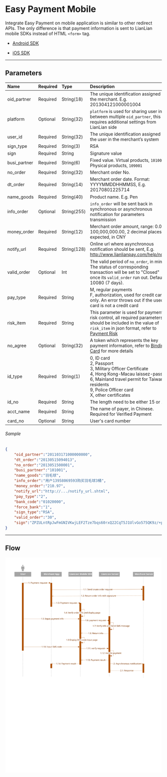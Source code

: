 # Easy Payment Mobile 

Integrate Easy Payment on mobile application is similar to other redirect APIs. The only difference is that payment information is sent to LianLian mobile SDKs instead of HTML ```<form>``` tag.

* [Android SDK](https://github.com/LianLianPay/LianLian-Android-SDK)

* [iOS SDK](https://github.com/LianLianPay/LianLian-iOS-SDK)

***

## Parameters

|Name|Required|Type|Description|
|:---|:---|:---|:---|
|oid_partner|Required|String(18)|The unique identification assigned to the merchant. E.g. 201304121000001004|
|platform|Optional|String(32)| ```platform``` is used for sharing user info between multiple ```oid_partner```, this requires additional settings from LianLian side|
|user_id|Required|String(32)|The unique identification assigned to the user in the merchant’s system|
|sign_type|Required|String(3)|RSA |
|sign|Required|String|Signature value|
|busi_partner|Required|String(6)|Fixed value. Virtual products, ```101001```; Physical products, ```109001```|
|no_order|Required|String(32)|Merchant order No.|
|dt_order|Required|String(14)|Merchant order date. Format: YYYYMMDDHHMMSS, E.g. 20170801225714|
|name_goods|Required|String(40)|Product name. E.g. Pen|
|info_order|Optional|String(255)|```info_order``` will be sent back in synchronous or asynchronous notification for parameters transmission|
|money_order|Required|String(12)|Merchant order amount, range: 0.01 ~ 100,000,000.00, 2 decimal places are expected, in CNY|
|notify_url|Required|String(128)|Online url where asynchronous notification should be sent, E.g. http://www.lianlianpay.com/help/notify|
|valid_order|Optional|Int|The valid period of ```no_order```, in minute. The status of corresponding transaction will be set to "Closed" once its ```valid_order``` run out. Default: 10080 (7 days). |
|pay_type|Required|String| M, regular payments <br> F, authorization, used for credit card only. An error throws out if the used card is not a credit card|
|risk_item|Required|String| This parameter is used for payment risk control, all required parameters should be included in the value of ```risk_item``` in json format, refer to [Payment Risk](payment_risk_item.md)| 
|no_agree|Optional|String(32)| A token which represents the key payment information, refer to [Binding Card](easypay.md) for more details|
|id_type|Required|String(1)| 0, ID card <br> 2, Passport <br> 3, Military Officer Certificate <br> 4, Hong Kong-Macau laissez-passer <br> 6, Mainland travel permit for Taiwan residents <br> 9, Police Officer card <br> X, other certificates |
|id_no|Required|String| The length need to be either 15 or 18|
|acct_name|Required|String|The name of payer, in Chinese. Required for Verified Payment |
|card_no|Optional|String|User's card number|

###### Sample

```json
{
	"oid_partner":"201103171000000000",
	"dt_order":"20130515094013",
	"no_order":"2013051500001",
	"busi_partner":"101001",
	"name_goods":"羽毛球",
	"info_order":"用户13958069593购买羽毛球3桶",
	"money_order":"210.97",
	"notify_url":"http://.../notify_url.shtml",
	"pay_type":"2",
	"bank_code":"01020000",
	"force_bank":"1",
	"sign_type":"RSA",
	"valid_order":"30",
	"sign":"ZPZULntRpJwFmGNIVKwjLEF2Tze7bqs60rxQ22CqT5J1UlvGo575QK9z/+p+7E9cOoRoWzqR6xHZ6WVv3dloyGKDR0btvrdqPgUAoeaX/YOWzTh00vwcQ+HBtXE+vPTfAqjCTxiiSJEOY7ATCF1q7iP3sfQxhS0nDUug1LP3OLk="
}
```

***

## Flow


![](../textures/Easypay_mobile_flow.svg)
